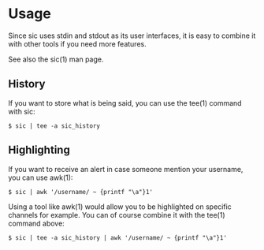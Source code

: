 Usage
=====

Since sic uses stdin and stdout as its user interfaces, it is easy to combine
it with other tools if you need more features.

See also the sic(1) man page.


History
-------

If you want to store what is being said, you can use the tee(1) command with
sic:

	$ sic | tee -a sic_history


Highlighting
------------
If you want to receive an alert in case someone mention your username, you can
use awk(1):

	$ sic | awk '/username/ ~ {printf "\a"}1'

Using a tool like awk(1) would allow you to be highlighted on specific channels
for example. You can of course combine it with the tee(1) command above:

	$ sic | tee -a sic_history | awk '/username/ ~ {printf "\a"}1'
